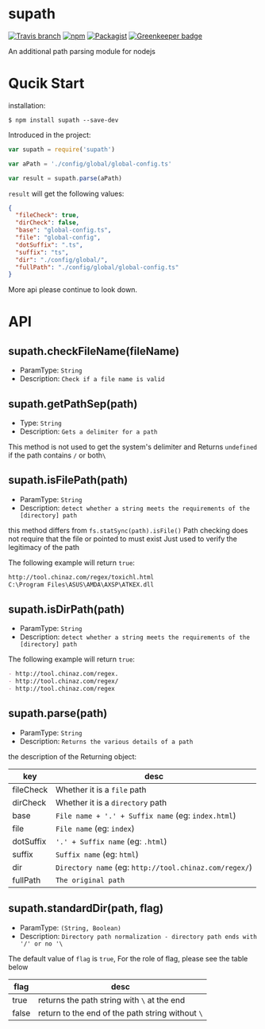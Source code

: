 # supath
[![Travis branch](https://img.shields.io/travis/rust-lang/rust/master.svg)]()
[![npm](https://img.shields.io/npm/dm/localeval.svg)]()
[![Packagist](https://img.shields.io/packagist/l/doctrine/orm.svg)]() [![Greenkeeper badge](https://badges.greenkeeper.io/ulivz/supath.svg)](https://greenkeeper.io/)

An additional path parsing module for nodejs

# Qucik Start

installation:

```
$ npm install supath --save-dev
```

Introduced in the project:

```js
var supath = require('supath')

var aPath = './config/global/global-config.ts'

var result = supath.parse(aPath)
```

`result` will get the following values:
```json
{
  "fileCheck": true,
  "dirCheck": false,
  "base": "global-config.ts",
  "file": "global-config",
  "dotSuffix": ".ts",
  "suffix": "ts",
  "dir": "./config/global/",
  "fullPath": "./config/global/global-config.ts"
}
```

More api please continue to look down.

# API

## supath.checkFileName(fileName)
- ParamType: `String`
- Description: `Check if a file name is valid`

## supath.getPathSep(path)
- Type: `String`
- Description: `Gets a delimiter for a path`

This method is not used to get the system's delimiter
and Returns `undefined` if the path contains `/` or both`\`


## supath.isFilePath(path)
- ParamType: `String`
- Description: `detect whether a string meets the requirements of the [directory] path`

this method differs from `fs.statSync(path).isFile()`
Path checking does not require that the file or  pointed to must exist
Just used to verify the legitimacy of the path

The following example will return `true`:

```markdown
http://tool.chinaz.com/regex/toxichl.html
C:\Program Files\ASUS\AMDA\AXSP\ATKEX.dll
```



## supath.isDirPath(path)
- ParamType: `String`
- Description: `detect whether a string meets the requirements of the [directory] path`


The following example will return `true`:

```markdown
- http://tool.chinaz.com/regex.
- http://tool.chinaz.com/regex/
- http://tool.chinaz.com/regex
```


## supath.parse(path)
- ParamType: `String`
- Description: `Returns the various details of a path`

the description of the Returning object:

key|desc
---|---
fileCheck|Whether it is a `file` path
dirCheck|Whether it is a `directory` path
base| `File name + '.' + Suffix name` (eg: `index.html`)
file| `File name` (eg: `index`)
dotSuffix| `'.' + Suffix name` (eg: `.html`)
suffix| `Suffix name` (eg: `html`)
dir| `Directory name` (eg: `http://tool.chinaz.com/regex/`)
fullPath| `The original path`


## supath.standardDir(path, flag)
- ParamType: `(String, Boolean)`
- Description: `Directory path normalization - directory path ends with '/' or no '\`

The default value of `flag` is `true`, For the role of flag, please see the table below

flag|desc
---|---
true|returns the path string with `\` at the end
false|return to the end of the path string without `\`
